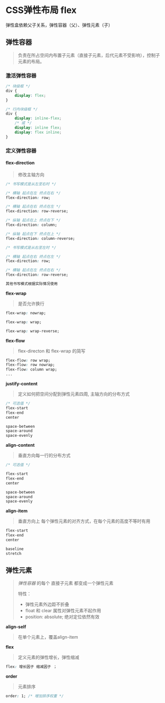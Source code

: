 # CSS弹性布局 flex

弹性盒依赖父子关系，弹性容器（父）、弹性元素（子）

## 弹性容器

>   负责在所占空间内布置子元素（直接子元素，后代元素不受影响），控制子元素的布局。  

  
### 激活弹性容器

```css
/* 块级框 */
div {
    display: flex;
}

/* 行内块级框 */
div {
    display: inline-flex;
    /* 或 */
    display: inline flex;
    display: flex inline;
}
```

### 定义弹性容器

#### flex-direction
> 修改主轴方向

```css
/* 书写模式是从左至右时 */

/* 横轴 起点在左 终点在右 */
flex-direction: row;

/* 横轴 起点在右 终点在左 */
flex-direction: row-reverse;

/* 纵轴 起点在上 终点在下 */
flex-direction: column;

/* 纵轴 起点在下 终点在上 */
flex-direction: column-reverse;
```

```css
/* 书写模式是从右至左时 */

/* 横轴 起点在右 终点在左 */
flex-direction: row;

/* 横轴 起点在左 终点在右 */
flex-direction: row-reverse;

其他书写模式根据实际情况使用
```



**flex-wrap**
> 是否允许换行

```css
flex-wrap: nowrap;

flex-wrap: wrap;

flex-wrap: wrap-reverse;
```



**flex-flow** 

>   flex-directon 和 flex-wrap 的简写

```css
flex-flow: row wrap;
flex-flow: row nowrap;
flex-flow: column wrap;
...
```



**justify-content**

>   定义如何把空间分配到弹性元素四周, 主轴方向的分布方式

```css
/* 可选值 */
flex-start
flex-end
center

space-between
space-around
space-evenly

```



**align-content**

>   垂直方向每一行的分布方式

```css
/* 可选值 */

flex-start
flex-end
center

space-between
space-around
space-evenly
```



**align-item**

>   垂直方向上 每个弹性元素的对齐方式，在每个元素的高度不等时有用

```css
flex-start
flex-end
center

baseline
stretch
```



## 弹性元素

>   *弹性容器* 的每个 直接子元素 都变成一个弹性元素
>
>   特性：
>
>   -   弹性元素外边距不折叠
>   -   float 和 clear 属性对弹性元素不起作用
>   -   position: absolute; 绝对定位依然有效



**align-self**

>   在单个元素上，覆盖align-item



**flex**

>   定义元素的弹性增长，弹性缩减

```css
flex: 增长因子 缩减因子 ；
```



**order**

>   元素排序

```css
order: 1; /* 增加排序权重 */ 
```

